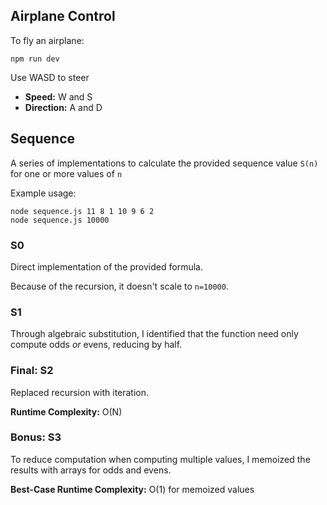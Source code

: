 ## Airplane Control

To fly an airplane:
```
npm run dev
```

Use WASD to steer
- **Speed:** W and S
- **Direction:** A and D

## Sequence
A series of implementations to calculate the provided sequence value `S(n)` for one or more values of `n`

Example usage:
```
node sequence.js 11 8 1 10 9 6 2
node sequence.js 10000
```

### S0
Direct implementation of the provided formula.

Because of the recursion, it doesn't scale to `n=10000`.

### S1
Through algebraic substitution, I identified that the function need only compute odds *or* evens, reducing by half.

### Final: S2
Replaced recursion with iteration.

**Runtime Complexity:** O(N)

### Bonus: S3
To reduce computation when computing multiple values, I memoized the results with arrays for odds and evens.

**Best-Case Runtime Complexity:** O(1) for memoized values
